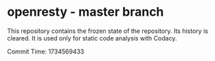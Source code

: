 # openresty - master branch

This repository contains the frozen state of the repository.
Its history is cleared. It is used only for static code
analysis with Codacy.

Commit Time: 1734569433